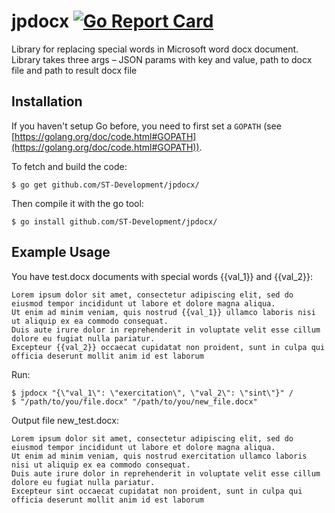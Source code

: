 # jpdocx [![Go Report Card](https://goreportcard.com/badge/github.com/sergey-chechaev/jpdocx)](https://goreportcard.com/report/github.com/sergey-chechaev/jpdocx)
Library for replacing special words in Microsoft word docx document. Library takes three args – JSON params with key and value, path to docx file and path to result docx file

## Installation

If you haven't setup Go before, you need to first set a `GOPATH` (see [https://golang.org/doc/code.html#GOPATH](https://golang.org/doc/code.html#GOPATH)).

To fetch and build the code:

    $ go get github.com/ST-Development/jpdocx/
    
Then compile it with the go tool:
    
    $ go install github.com/ST-Development/jpdocx/
    
## Example Usage

You have test.docx documents with special words {{val_1}} and {{val_2}}:
```
Lorem ipsum dolor sit amet, consectetur adipiscing elit, sed do eiusmod tempor incididunt ut labore et dolore magna aliqua. 
Ut enim ad minim veniam, quis nostrud {{val_1}} ullamco laboris nisi ut aliquip ex ea commodo consequat. 
Duis aute irure dolor in reprehenderit in voluptate velit esse cillum dolore eu fugiat nulla pariatur. 
Excepteur {{val_2}} occaecat cupidatat non proident, sunt in culpa qui officia deserunt mollit anim id est laborum
```
Run:

    $ jpdocx "{\"val_1\": \"exercitation\", \"val_2\": \"sint\"}" /
    $ "/path/to/you/file.docx" "/path/to/you/new_file.docx"

Output file new_test.docx:
```
Lorem ipsum dolor sit amet, consectetur adipiscing elit, sed do eiusmod tempor incididunt ut labore et dolore magna aliqua. 
Ut enim ad minim veniam, quis nostrud exercitation ullamco laboris nisi ut aliquip ex ea commodo consequat. 
Duis aute irure dolor in reprehenderit in voluptate velit esse cillum dolore eu fugiat nulla pariatur. 
Excepteur sint occaecat cupidatat non proident, sunt in culpa qui officia deserunt mollit anim id est laborum
```
